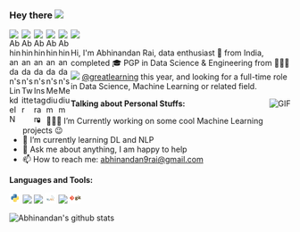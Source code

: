 ### Hey there <img src="https://media.giphy.com/media/hvRJCLFzcasrR4ia7z/giphy.gif" width="25px">

<a href="https://www.linkedin.com/in/abhinandanrai/">
  <img align="left" alt="Abhinandan's LinkdeIN" width="22px" src="https://cdn.jsdelivr.net/npm/simple-icons@v3/icons/linkedin.svg" />
</a>
<a href="https://twitter.com/abhinandanrai_">
  <img align="left" alt="Abhinandan's Twitter" width="22px" src="https://cdn.jsdelivr.net/npm/simple-icons@v3/icons/twitter.svg" />
</a>
<a href="https://www.instagram.com/abhinandan_rai_/">
  <img align="left" alt="Abhinandan's Instagram" width="22px" src="https://cdn.jsdelivr.net/npm/simple-icons@v3/icons/instagram.svg" />
</a>
<a href="https://medium.com/@abhinandanrai">
  <img align="left" alt="Abhinandan's Medium" width="22px" src="https://cdn.jsdelivr.net/npm/simple-icons@v3/icons/medium.svg" />
</a>
<a href="https://www.kaggle.com/abhinandanrai">
  <img align="left" alt="Abhinandan's Medium" width="22px" src="https://cdn.jsdelivr.net/npm/simple-icons@v3/icons/kaggle.svg" />
</a>

![](https://visitor-badge.glitch.me/badge?page_id=abhinandanrai.abhinandanrai)

Hi, I'm Abhinandan Rai, data enthusiast 🚀 from India, completed 🎓 PGP in Data Science & Engineering from 🙍🏽‍♂️ <code><img height="20" src="https://d9jmtjs5r4cgq.cloudfront.net/images/branding/greatlearning-brand.png"></code> [@greatlearning](https://www.greatlearning.in/) this year, and looking for a full-time role in Data Science, Machine Learning or related field.

<img align="right" alt="GIF" src="https://media.giphy.com/media/l4JzdwJ33hz12Gw6s/giphy.gif" />

**Talking about Personal Stuffs:**
- 👨🏽‍💻 I’m Currently working on some cool Machine Learning projects :wink:
- 🌱 I’m currently learning DL and NLP
- 💬 Ask me about anything, I am happy to help
- 📫 How to reach me: abhinandan9rai@gmail.com

**Languages and Tools:**   

<code><img height="20" src="https://raw.githubusercontent.com/github/explore/80688e429a7d4ef2fca1e82350fe8e3517d3494d/topics/python/python.png"></code>
<code><img height="20" src="https://scikit-learn.org/stable/_static/scikit-learn-logo-small.png"></code>
<code><img height="20" src="https://matplotlib.org/_static/logo2_compressed.svg"></code>
<code><img height="20" src="https://raw.githubusercontent.com/github/explore/80688e429a7d4ef2fca1e82350fe8e3517d3494d/topics/mysql/mysql.png"></code>
<code><img height="20" src="https://cdns.tblsft.com/sites/all/themes/tabwat/logo.png"></code>
<code><img height="20" src="https://raw.githubusercontent.com/github/explore/80688e429a7d4ef2fca1e82350fe8e3517d3494d/topics/git/git.png"></code>

![Abhinandan's github stats](https://github-readme-stats.vercel.app/api?username=abhinandanrai&show_icons=true&hide_border=true)
